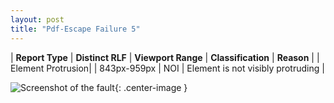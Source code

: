 ```yaml
---
layout: post
title: "Pdf-Escape Failure 5"
---
```

| **Report Type** | **Distinct RLF** | **Viewport Range** | **Classification** | **Reason** |
| Element Protrusion|  | 843px-959px | NOI | Element is not visibly protruding | 

![Screenshot of the fault](../../../assets/images/Pdf-Escape/fault5/overflow-Width901.png){: .center-image }